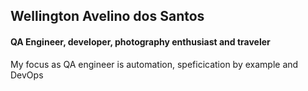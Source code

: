 ## Wellington Avelino dos Santos

#### QA Engineer, developer, photography enthusiast and traveler 

My focus as QA engineer is automation, speficication by example and DevOps

